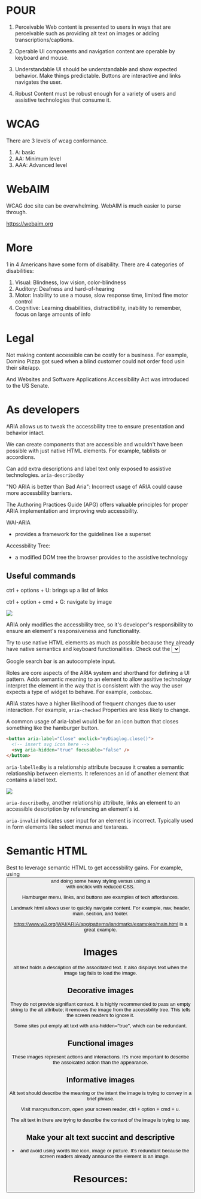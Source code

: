 # POUR

1. Perceivable
   Web content is presented to users in ways that are perceivable such as providing alt text on images or adding transcriptions/captions.

2. Operable
   UI components and navigation content are operable by keyboard and mouse.

3. Understandable
   UI should be understandable and show expected behavior. Make things predictable. Buttons are interactive and links navigates the user.

4. Robust
   Content must be robust enough for a variety of users and assistive technologies that consume it.

# WCAG

There are 3 levels of wcag conformance.

1. A: basic
2. AA: Minimum level
3. AAA: Advanced level

# WebAIM

WCAG doc site can be overwhelming. WebAIM is much easier to parse through.

https://webaim.org

# More

1 in 4 Americans have some form of disability. There are 4 categories of disabilities:

1. Visual: Blindness, low vision, color-blindness
2. Auditory: Deafness and hard-of-hearing
3. Motor: Inability to use a mouse, slow response time, limited fine motor control
4. Cognitive: Learning disabilities, distractibility, inability to remember, focus on large amounts of info

# Legal

Not making content accessible can be costly for a business. For example, Domino Pizza got sued when a blind customer could not order food usin their site/app.

And Websites and Software Applications Accessibility Act was introduced to the US Senate.

# As developers

ARIA allows us to tweak the accessbility tree to ensure presentation and behavior intact.

We can create components that are accessible and wouldn't have been possible with just native HTML elements. For example, tablists or accordions.

Can add extra descriptions and label text only exposed to assistive technologies. `aria-describedby`

"NO ARIA is better than Bad Aria": Incorrect usage of ARIA could cause more accessbility barriers.

The Authoring Practices Guide (APG) offers valuable principles for proper ARIA implementation and improving web accessbility.

WAI-ARIA

- provides a framework for the guidelines like a superset

Accessbility Tree:

- a modified DOM tree the browser provides to the assistive technology

## Useful commands

ctrl + options + U: brings up a list of links

ctrl + option + cmd + G: navigate by image

<img src="../images/emulate-screen-reader-commands-min.png">

ARIA only modifies the accessbility tree, so it's developer's responsibility to ensure an element's responsiveness and functionality.

Try to use native HTML elements as much as possible because they already have native semantics and keyboard functionalities. Check out the <select> from MDN.

Google search bar is an autocomplete input.

Roles are core aspects of the ARIA system and shorthand for defining a UI pattern. Adds semantic meaning to an element to allow assitive technology interpret the element in the way that is consistent with the way the user expects a type of widget to behave. For example, `combobox`.

ARIA states have a higher likelihood of frequent changes due to user interaction. For example, `aria-checked`
Properties are less likely to change.

A common usage of aria-label would be for an icon button that closes something like the hamburger button.

```html
<button aria-label="Close" onclick="myDiaglog.close()">
  <!-- insert svg icon here -->
  <svg aria-hidden="true" focusable="false" />
</button>
```

`aria-labelledby` is a relationship attribute because it creates a semantic relationship between elements. It references an id of another element that contains a label text.

<img src="../images/aria-labelledby-tree-example-min.png">

`aria-describedby`, another relationship attribute, links an element to an accessible description by referencing an element's id.

`aria-invalid` indicates user input for an element is incorrect. Typically used in form elements like select menus and textareas.

# Semantic HTML

Best to leverage semantic HTML to get accessbility gains. For example, using <button> and doing some heavy styling versus using a <div> with onclick with reduced CSS.

Hamburger menu, links, and buttons are examples of tech affordances.

Landmark html allows user to quickly navigate content. For example, nav, header, main, section, and footer.

https://www.w3.org/WAI/ARIA/apg/patterns/landmarks/examples/main.html is a great example.

# Images

alt text holds a description of the associtated text. It also displays text when the image tag fails to load the image.

## Decorative images

They do not provide signifiant context. It is highly recommended to pass an empty string to the alt attribute; it removes the image from the accessbility tree. This tells the screen readers to ignore it.

Some sites put empty alt text with aria-hidden="true", which can be redundant.

## Functional images

These images represent actions and interactions. It's more important to describe the assoicated action than the appearance.

## Informative images

Alt text should describe the meaning or the intent the image is trying to convey in a brief phrase.

Visit marcysutton.com, open your screen reader, ctrl + option + cmd + u.

The alt text in there are trying to describe the context of the image is trying to say.

## Make your alt text succint and descriptive

- and avoid using words like icon, image or picture. It's redundant because the screen readers already announce the element is an image.

# Resources:
